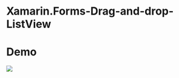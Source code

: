 # Xamarin.Forms-Drag-and-drop-ListView

# Demo

![](https://i.gyazo.com/1d6d0b7983fb403a95b34bbd60eb2884.gif)
